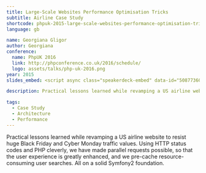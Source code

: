 ```yaml
---
title: Large-Scale Websites Performance Optimisation Tricks
subtitle: Airline Case Study
shortcode: phpuk-2015-large-scale-websites-performance-optimisation-tricks
language: gb

name: Georgiana Gligor
author: Georgiana
conference:
  name: PhpUK 2016
  link: http://phpconference.co.uk/2016/schedule/
  logo: assets/talks/php-uk-2016.png
year: 2015
slides_embed: <script async class="speakerdeck-embed" data-id="508773604c1c475182afdd1ab9a4017d" data-ratio="1.77777777777778" src="//speakerdeck.com/assets/embed.js"></script>

description: Practical lessons learned while revamping a US airline website to resist huge Black Friday and Cyber Monday traffic values. Using HTTP status codes and PHP cleverly, we have made parallel requests possible, so that the user experience is greatly enhanced, and we pre-cache resource-consuming user searches. All on a solid Symfony2 foundation.

tags:
  - Case Study
  - Architecture
  - Performance
---
```


Practical lessons learned while revamping a US airline website to resist huge Black Friday and Cyber Monday traffic values. Using HTTP status codes and PHP cleverly, we have made parallel requests possible, so that the user experience is greatly enhanced, and we pre-cache resource-consuming user searches. All on a solid Symfony2 foundation.


